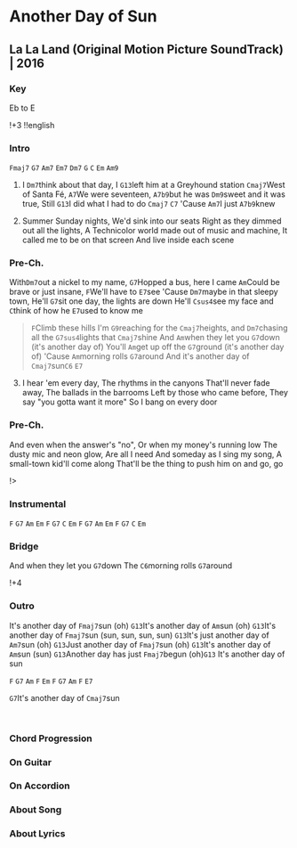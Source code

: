 #  Another Day of Sun
## La La Land (Original Motion Picture SoundTrack) | 2016

### Key
Eb to E
&nbsp;

!+3
!!english


### Intro

`Fmaj7` `G7` `Am7` `Em7`
`Dm7` `G` `C` `Em` `Am9`

1. I `Dm7`think about that day, I `G13`left him at a Greyhound station
`Cmaj7`West of Santa Fé, `A7`We were seventeen, `A7b9`but he was
`Dm9`sweet and it was true, Still `G13`I did what I had to do
`Cmaj7` `C7` 'Cause `Am7`I just `A7b9`knew

2. Summer Sunday nights, We'd sink into our seats
Right as they dimmed out all the lights, A Technicolor world made out of music and machine, It called me to be on that screen
And live inside each scene

### Pre-Ch.
With`Dm7`out a nickel to my name, `G7`Hopped a bus, here I came
`Am`Could be brave or just insane, `F`We'll have to `E7`see
'Cause `Dm7`maybe in that sleepy town, He'll `G7`sit one day, the lights are down
He'll `Csus4`see my face and `C`think of how he `E7`used to know me

> `F`Climb these hills I'm `G9`reaching for the `Cmaj7`heights, and `Dm7`chasing all the `G7sus4`lights that `Cmaj7`shine
And `Am`when they let you `G7`down (it's another day of)
You'll `Am`get up off the `G7`ground (it's another day of)
'Cause `Am`morning rolls `G7`around
And it's another day of `Cmaj7`sun`C6` `E7`

3. I hear 'em every day, The rhythms in the canyons
That'll never fade away, The ballads in the barrooms
Left by those who came before, They say "you gotta want it more"
So I bang on every door

### Pre-Ch.
And even when the answer's "no", Or when my money's running low
The dusty mic and neon glow, Are all I need
And someday as I sing my song, A small-town kid'll come along
That'll be the thing to push him on and go, go

!> 

### Instrumental
`F` `G7` `Am` `Em`
`F` `G7` `C` `Em`
`F` `G7` `Am` `Em`
`F` `G7` `C` `Em`

### Bridge
And when they let you `G7`down
The `C6`morning rolls `G7`around

!+4

### Outro
It's another day of `Fmaj7`sun (oh)
`G13`It's another day of `Am`sun (oh)
`G13`It's another day of `Fmaj7`sun (sun, sun, sun, sun)
`G13`It's just another day of `Am7`sun (oh)
`G13`Just another day of `Fmaj7`sun (oh)
`G13`It's another day of `Am`sun (sun)
`G13`Another day has just `Fmaj7`begun (oh)`G13`
It's another day of sun

`F` `G7` `Am` `F` `Em`
`F` `G7` `Am` `F` `E7`

`G7`It's another day of `Cmaj7`sun


&nbsp;&nbsp;

### Chord Progression


### On Guitar


### On Accordion


### About Song


### About Lyrics
